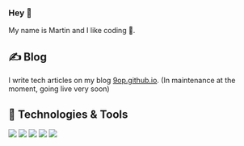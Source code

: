 ### Hey 👋

My name is Martin and I like coding 🌱.


## ✍️ Blog

I write tech articles on my blog [9op.github.io](https://9op.github.io). (In maintenance at the moment, going live very soon)

## 🔧 Technologies & Tools
![](https://img.shields.io/badge/Code-Python-informational?style=flat&logo=python&logoColor=white&color=ff8a33)
![](https://img.shields.io/badge/Code-TypesScript-informational?style=flat&logo=typescript&logoColor=white&color=ff8a33)
![](https://img.shields.io/badge/Code-Golang-informational?style=flat&logo=go&logoColor=white&color=ff8a33)
![](https://img.shields.io/badge/Tools-PostgreSQL-informational?style=flat&logo=postgresql&logoColor=white&color=ff8a33)
![](https://img.shields.io/badge/Tools-Docker-informational?style=flat&logo=docker&logoColor=white&color=ff8a33)

